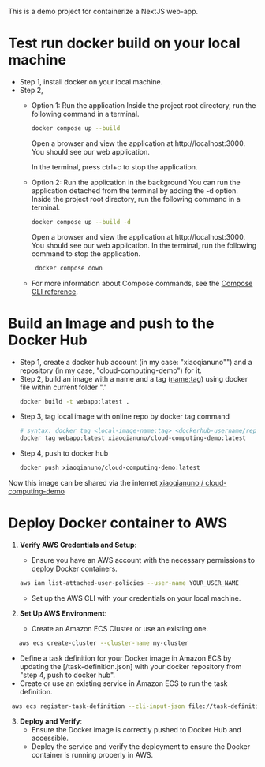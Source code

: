 This is a demo project for containerize a NextJS web-app.

# Test run docker build on your local machine

- Step 1, install docker on your local machine.
- Step 2, 
  - Option 1: Run the application
    Inside the project root directory, run the following command in a terminal.
    ```bash
    docker compose up --build
    ```
    Open a browser and view the application at http://localhost:3000. 
    You should see our web application.

    In the terminal, press ctrl+c to stop the application.
  - Option 2: Run the application in the background
    You can run the application detached from the terminal by adding the -d option. 
    Inside the project root directory, run the following command in a terminal.
  
    ```bash
    docker compose up --build -d
    ```
    Open a browser and view the application at http://localhost:3000.
    You should see our web application.
    In the terminal, run the following command to stop the application.
  
    ```bash
     docker compose down
    ```
  - For more information about Compose commands, see the [Compose CLI reference](https://docs.docker.com/compose/reference/).


# Build an Image and push to the Docker Hub

- Step 1, create a docker hub account (in my case: "xiaoqianuno"") and a repository (in my case, "cloud-computing-demo") for it. 
- Step 2, build an image with a name and a tag (<name:tag>) using docker file within current folder "."
  ```bash
  docker build -t webapp:latest .
  ```
- Step 3, tag local image with online repo by docker tag command
  ```bash
  # syntax: docker tag <local-image-name:tag> <dockerhub-username/repo:tag>
  docker tag webapp:latest xiaoqianuno/cloud-computing-demo:latest
  ```
- Step 4, push to docker hub
  ```bash
  docker push xiaoqianuno/cloud-computing-demo:latest
  ```
  
Now this image can be shared via the internet [xiaoqianuno
/
cloud-computing-demo](https://hub.docker.com/repository/docker/xiaoqianuno/cloud-computing-demo/general)

# Deploy Docker container to AWS

1. **Verify AWS Credentials and Setup**:
   - Ensure you have an AWS account with the necessary permissions to deploy Docker containers.
   ```bash
   aws iam list-attached-user-policies --user-name YOUR_USER_NAME
   ```
   - Set up the AWS CLI with your credentials on your local machine.

2. **Set Up AWS Environment**:
   - Create an Amazon ECS Cluster or use an existing one.
  ```bash
     aws ecs create-cluster --cluster-name my-cluster
  ```     
   - Define a task definition for your Docker image in Amazon ECS by updating the [/task-definition.json] with your docker repository from "step 4, push to docker hub".
   - Create or use an existing service in Amazon ECS to run the task definition.
   ```bash
    aws ecs register-task-definition --cli-input-json file://task-definition.json
   ```   
3. **Deploy and Verify**:
   - Ensure the Docker image is correctly pushed to Docker Hub and accessible.
   - Deploy the service and verify the deployment to ensure the Docker container is running properly in AWS.
